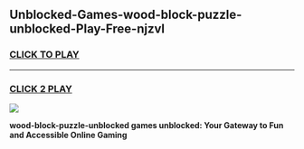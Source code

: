 
## Unblocked-Games-wood-block-puzzle-unblocked-Play-Free-njzvl
<h3>
<a href="https://premium76.site?title=wood-block-puzzle-unblocked&ref=21A">CLICK TO PLAY</a></h3>
<hr>

<h3>
<a href="https://premium76.site?title=wood-block-puzzle-unblocked&ref=21A">CLICK 2 PLAY</a>
  
</h3>

<a href="https://premium76.site?title=wood-block-puzzle-unblocked&ref=21A"><img src="https://clearcache.store/games.png"></a>


**wood-block-puzzle-unblocked games unblocked: Your Gateway to Fun and Accessible Online Gaming**
